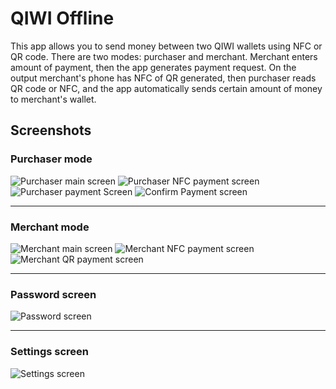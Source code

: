 # QIWI Offline

This app allows you to send money between two QIWI wallets using NFC or QR code.
There are two modes: purchaser and merchant. Merchant enters amount of payment, then the app generates payment request.
On the output merchant's phone has NFC of QR generated, then purchaser reads QR code or NFC, and the app automatically sends certain amount of money to merchant's wallet.

## Screenshots
### Purchaser mode
![Purchaser main screen](https://user-images.githubusercontent.com/98609700/215818415-4dfba38b-d036-423a-b041-895113b2bed6.png)
![Purchaser NFC payment screen](https://user-images.githubusercontent.com/98609700/215818436-f609b58b-692f-48a7-b758-9fa7d2ba1d12.png)
![Purchaser payment Screen](https://user-images.githubusercontent.com/98609700/215818479-a6a5ecd0-7866-4d3c-a0ef-c6f9a55ea098.png)
![Confirm Payment screen](https://user-images.githubusercontent.com/98609700/215818560-68abf45f-d70a-4bd9-9c46-e98ee012b7a9.png)
____
### Merchant mode
![Merchant main screen](https://user-images.githubusercontent.com/98609700/215818141-4acaa8ac-ae7e-4eeb-b6c0-4708d2638fc2.png)
![Merchant NFC payment screen](https://user-images.githubusercontent.com/98609700/215818327-7dc73522-bda8-4787-a44f-830a8eff16c2.png)
![Merchant QR payment screen](https://user-images.githubusercontent.com/98609700/215818349-d5aea0dc-b0cd-43ef-9a82-b0c67a954996.png)
____
### Password screen
![Password screen](https://user-images.githubusercontent.com/98609700/215816238-d06adafd-5af6-4d54-a0e1-2ee1605f293b.png)
____
### Settings screen
![Settings screen](https://user-images.githubusercontent.com/98609700/215818627-014fc49f-7a57-4cd4-8486-18831c255436.png)
